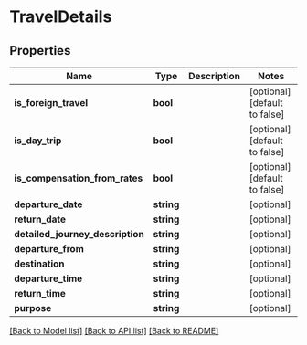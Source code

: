 # TravelDetails

## Properties
Name | Type | Description | Notes
------------ | ------------- | ------------- | -------------
**is_foreign_travel** | **bool** |  | [optional] [default to false]
**is_day_trip** | **bool** |  | [optional] [default to false]
**is_compensation_from_rates** | **bool** |  | [optional] [default to false]
**departure_date** | **string** |  | [optional] 
**return_date** | **string** |  | [optional] 
**detailed_journey_description** | **string** |  | [optional] 
**departure_from** | **string** |  | [optional] 
**destination** | **string** |  | [optional] 
**departure_time** | **string** |  | [optional] 
**return_time** | **string** |  | [optional] 
**purpose** | **string** |  | [optional] 

[[Back to Model list]](../../README.md#documentation-for-models) [[Back to API list]](../../README.md#documentation-for-api-endpoints) [[Back to README]](../../README.md)

